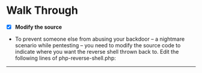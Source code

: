# Walk Through
- [x] **Modify the source**
- To prevent someone else from abusing your backdoor – a nightmare scenario while pentesting – you need to modify the source code to indicate where you want the reverse shell thrown back to.  Edit the following lines of php-reverse-shell.php:
______________
